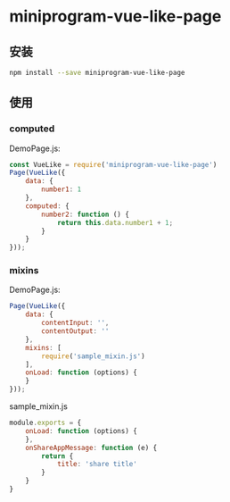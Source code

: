 # miniprogram-vue-like-page

## 安装

```bash
npm install --save miniprogram-vue-like-page
```

## 使用
### computed
DemoPage.js:
```js
const VueLike = require('miniprogram-vue-like-page')
Page(VueLike({
    data: {
        number1: 1
    },
    computed: {
        number2: function () {
            return this.data.number1 + 1;
        }
    }
}));
```

### mixins
DemoPage.js:
```js
Page(VueLike({
    data: {
        contentInput: '',
        contentOutput: ''
    },
    mixins: [
        require('sample_mixin.js')
    ],
    onLoad: function (options) {
    }
}));
```
sample_mixin.js
```js
module.exports = {
    onLoad: function (options) {
    },
    onShareAppMessage: function (e) {
        return {
            title: 'share title'
        }
    }
}
```
